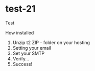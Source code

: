# test-21
Test

How installed
1. Unzip t2 ZIP - folder on your hosting
2. Setting your email
3. Set your SMTP
4. Verify...
5. Success!
